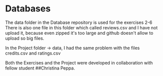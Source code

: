 # Databases
The data folder in the Database repository is used for the exercises 2-6
There is also one file in this folder which called reviews.csv and I have not upload it, because even zipped it's too large and github doesn't allow to upload so big files.

In the Project folder -> data, I had the same problem with the files credits.csv and ratings.csv

Both the Exercises and the Project were developed in collaboration with fellow student ##Christina Peppa.
